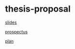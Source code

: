 # thesis-proposal
[slides](https://docs.google.com/presentation/d/1kokkrZYmailkEUnAlHP4lt9AvNQfa5yHuZkyXc27DaQ/edit?usp=sharing)

[prospectus](proposal.pdf)

[plan](plan.md)
